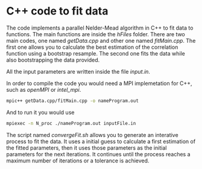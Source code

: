 # C++ code to fit data

The code implements a parallel Nelder-Mead algorithm in C++ to fit data to functions.
The main functions are inside the _hFiles_ folder. There are two main codes,
one named *getData.cpp* and other one named *fitMain.cpp*. The first one allows
you to calculate the best estimation of the correlation function using
a bootstrap resample. The second one fits the data while also bootstrapping the
data provided.

All the input parameters are written inside the file *input.in*.

In order to compile the code you would need a MPI implemetation for C++, such
as _openMPI_ or _intel_mpi_.

```bash
mpic++ getData.cpp/fitMain.cpp -o nameProgram.out
```

And to run it you would use

```bash
mpiexec -n N_proc ./nameProgram.out inputFile.in
```

The script named *convergeFit.sh* allows you to generate an interative
process to fit the data. It uses a initial guess to calculate a first estimation
of the fitted parameters, then it uses those parameters as the initial parameters
for the next iterations. It continues until the process reaches a maximum
number of iterations or a tolerance is achieved.
